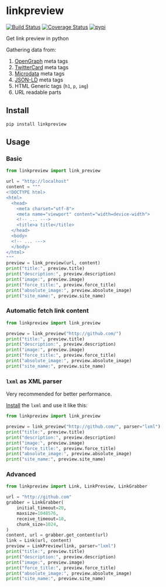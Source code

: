 # linkpreview

[![Build Status](https://www.travis-ci.com/meyt/linkpreview.svg?branch=master)](https://www.travis-ci.com/meyt/linkpreview)
[![Coverage Status](https://coveralls.io/repos/github/meyt/linkpreview/badge.svg?branch=master)](https://coveralls.io/github/meyt/linkpreview?branch=master)
[![pypi](https://img.shields.io/pypi/pyversions/linkpreview.svg)](https://pypi.python.org/pypi/linkpreview)

Get link preview in python

Gathering data from:

1. [OpenGraph](https://ogp.me/) meta tags
2. [TwitterCard](https://developer.twitter.com/en/docs/tweets/optimize-with-cards/overview/abouts-cards) meta tags
3. [Microdata](https://en.wikipedia.org/wiki/Microdata_(HTML)) meta tags
4. [JSON-LD](https://en.wikipedia.org/wiki/JSON-LD) meta tags
5. HTML Generic tags (`h1`, `p`, `img`)
6. URL readable parts

## Install

```
pip install linkpreview
```

## Usage

### Basic

```python
from linkpreview import link_preview

url = "http://localhost"
content = """
<!DOCTYPE html>
<html>
  <head>
    <meta charset="utf-8">
    <meta name="viewport" content="width=device-width">
    <!-- ... --->
    <title>a title</title>
  </head>
  <body>
  <!-- ... --->
  </body>
</html>
"""
preview = link_preview(url, content)
print("title:", preview.title)
print("description:", preview.description)
print("image:", preview.image)
print("force_title:", preview.force_title)
print("absolute_image:", preview.absolute_image)
print("site_name:", preview.site_name)
```

### Automatic fetch link content

```python
from linkpreview import link_preview

preview = link_preview("http://github.com/")
print("title:", preview.title)
print("description:", preview.description)
print("image:", preview.image)
print("force_title:", preview.force_title)
print("absolute_image:", preview.absolute_image)
print("site_name:", preview.site_name)
```

### `lxml` as XML parser

Very recommended for better performance.

[Install](https://lxml.de/installation.html) the `lxml` and use it like this:

```python
from linkpreview import link_preview

preview = link_preview("http://github.com/", parser="lxml")
print("title:", preview.title)
print("description:", preview.description)
print("image:", preview.image)
print("force_title:", preview.force_title)
print("absolute_image:", preview.absolute_image)
print("site_name:", preview.site_name)
```

### Advanced

```python
from linkpreview import Link, LinkPreview, LinkGrabber

url = "http://github.com"
grabber = LinkGrabber(
    initial_timeout=20,
    maxsize=1048576,
    receive_timeout=10,
    chunk_size=1024,
)
content, url = grabber.get_content(url)
link = Link(url, content)
preview = LinkPreview(link, parser="lxml")
print("title:", preview.title)
print("description:", preview.description)
print("image:", preview.image)
print("force_title:", preview.force_title)
print("absolute_image:", preview.absolute_image)
print("site_name:", preview.site_name)
```
